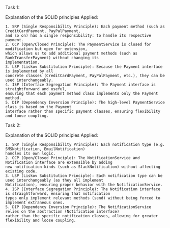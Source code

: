 Task 1:

  Explanation of the SOLID principles Applied:
  
    1. SRP (Single Responsibility Principle): Each payment method (such as CreditCardPayment, PayPalPayment,
    and so on) has a single responsibility: to handle its respective payment.
    2. OCP (Open/Closed Principle): The PaymentService is closed for modification but open for extension, 
    which allows us to add additional payment methods (such as BankTransferPayment) without changing its
    implementation.
    3. LSP (Liskov Substitution Principle): Because the Payment interface is implemented by all 
    concrete classes (CreditCardPayment, PayPalPayment, etc.), they can be used interchangeably.
    4. ISP (Interface Segregation Principle): The Payment interface is straightforward and useful, 
    ensuring that each payment method class implements only the Payment method.
    5. DIP (Dependency Inversion Principle): The high-level PaymentService class is based on the Payment 
    interface rather than specific payment classes, ensuring flexibility and loose coupling.
Task 2:

  Explanation of the SOLID principles Applied:
  
    1. SRP (Single Responsibility Principle): Each notification type (e.g. SMSNotification, EmailNotification) 
    handles its own logic.
    2. OCP (Open/Closed Principle): The NotificationService and Notification interface are extensible by adding 
    new notification kinds (such as SlackNotification) without affecting existing code.
    3. LSP (Liskov Substitution Principle): Each notification type can be used interchangeably (as they all implement 
    Notification), ensuring proper behavior with the NotificationService.
    4. ISP (Interface Segregation Principle): The Notification interface is straightforward, ensuring that notification 
    types only implement relevant methods (send) without being forced to implement extraneous ones.
    5. DIP (Dependency Inversion Principle): The NotificationService relies on the abstraction (Notification interface) 
    rather than the specific notification classes, allowing for greater flexibility and loose coupling.
